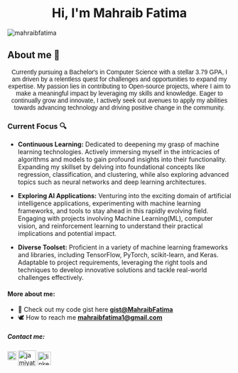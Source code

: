 <h1 align="center">Hi, I'm Mahraib Fatima </h1>
<p align="left"> <img src="https://komarev.com/ghpvc/?username=mahraibfatima&label=Profile%20views&color=0e75b6&style=flat" alt="mahraibfatima"/></p>

<h2 > About me 🌱 </h2>
<p style="text-align: center;font-family:Arial">Currently pursuing a Bachelor's in Computer Science with a stellar 3.79 GPA, I am driven by a relentless quest for challenges and opportunities to expand my expertise. My passion lies in contributing to Open-source projects, where I aim to make a meaningful impact by leveraging my skills and knowledge. Eager to continually grow and innovate, I actively seek out avenues to apply my abilities towards advancing technology and driving positive change in the community.</p>

<h3 >Current Focus 🔍 </h3>

- **Continuous Learning:** Dedicated to deepening my grasp of machine learning technologies. Actively immersing myself in the intricacies of algorithms and models to gain profound insights into their functionality. Expanding my skillset by delving into foundational concepts like regression, classification, and clustering, while also exploring advanced topics such as neural networks and deep learning architectures.

- **Exploring AI Applications:** Venturing into the exciting domain of artificial intelligence applications, experimenting with machine learning frameworks, and tools to stay ahead in this rapidly evolving field. Engaging with projects involving Machine Learning(ML), computer vision, and reinforcement learning to understand their practical implications and potential impact.

- **Diverse Toolset:** Proficient in a variety of machine learning frameworks and libraries, including TensorFlow, PyTorch, scikit-learn, and Keras. Adaptable to project requirements, leveraging the right tools and techniques to develop innovative solutions and tackle real-world challenges effectively.

<h4 align="left">More about me:</h4>

- 🤍 Check out my code gist here **[gist@MahraibFatima](https://gist.github.com/MahraibFatima)**
- 🕊️ How to reach me **mahraibfatima1@gmail.com**

<h5 align="left">Contact me:</h5>
<p align="left">
<a href="https://www.kaggle.com/jamiyat" target="_blank"><img src="https://raw.githubusercontent.com/rahuldkjain/github-profile-readme-generator/master/src/images/icons/Social/kaggle.svg" alt="kaggle" width="20" height="20"/></a>
<a href="https://discordapp.com/users/1045897601540689941" target="blank" style="padding-top: 200px;"><img align="center" src="https://raw.githubusercontent.com/rahuldkjain/github-profile-readme-generator/master/src/images/icons/Social/discord.svg" alt="jamiyat #8796" height="35" width="40" /></a>
<a href="https://www.linkedin.com/in/mahraib-fatima/" target="blank" style="padding-top: 200px;"><img align="center" src="https://raw.githubusercontent.com/rahuldkjain/github-profile-readme-generator/master/src/images/icons/Social/linked-in-alt.svg" alt="linkedin" height="30" width="30" /></a>
</p>
